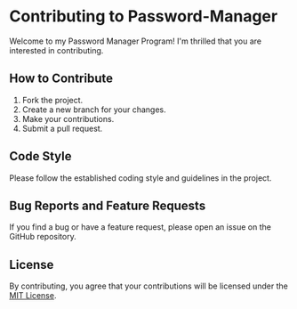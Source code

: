 # Contributing to Password-Manager

Welcome to my Password Manager Program! I'm thrilled that you are interested in contributing.

## How to Contribute

1. Fork the project.
2. Create a new branch for your changes.
3. Make your contributions.
4. Submit a pull request.

## Code Style

Please follow the established coding style and guidelines in the project.

## Bug Reports and Feature Requests

If you find a bug or have a feature request, please open an issue on the GitHub repository.

## License

By contributing, you agree that your contributions will be licensed under the [MIT License](LICENSE).
